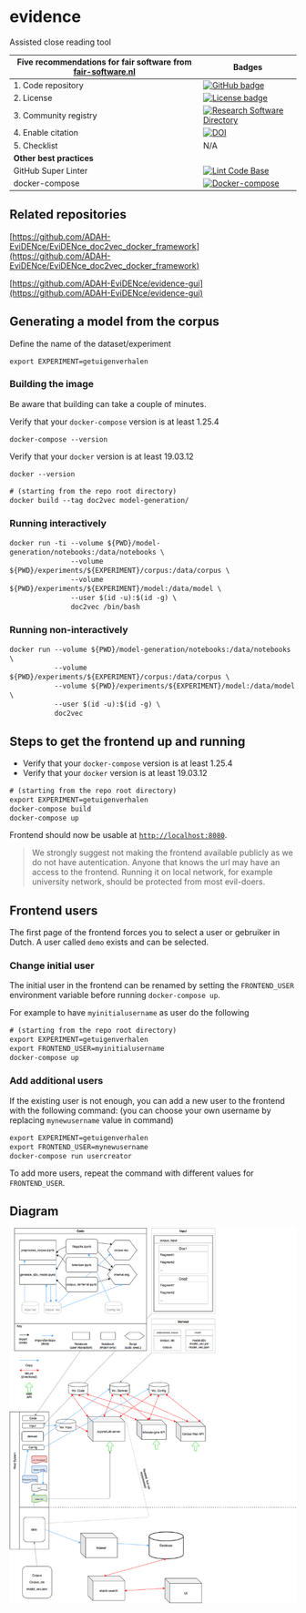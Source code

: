 # evidence

Assisted close reading tool

| Five recommendations for fair software from [fair-software.nl](https://fair-software.nl) | Badges |
| --- | --- |
| 1. Code repository | [![GitHub badge](https://img.shields.io/badge/github-repo-000.svg?logo=github&labelColor=gray&color=blue)](https://github.com/ADAH-EviDENce/evidence/) |
| 2. License | [![License badge](https://img.shields.io/github/license/ADAH-EviDENce/evidence)](https://github.com/ADAH-EviDENce/evidence/) |
| 3. Community registry | [![Research Software Directory](https://img.shields.io/badge/rsd-evidence-00a3e3.svg)](https://www.research-software.nl/software/evidence) |
| 4. Enable citation | [![DOI](https://zenodo.org/badge/DOI/10.0000/FIXME.svg)](https://doi.org/10.0000/FIXME) |
| 5. Checklist | N/A |
| **Other best practices** | |
| GitHub Super Linter| [![Lint Code Base](https://github.com/ADAH-EviDENce/evidence/workflows/Lint%20Code%20Base/badge.svg)](https://github.com/ADAH-EviDENce/evidence/actions?query=workflow%3A%22Lint+Code+Base%22) |
| docker-compose | [![Docker-compose](https://github.com/ADAH-EviDENce/evidence/workflows/Docker-compose/badge.svg)](https://github.com/ADAH-EviDENce/evidence/actions?query=workflow%3ADocker-compose) |

## Related repositories

[https://github.com/ADAH-EviDENce/EviDENce_doc2vec_docker_framework](https://github.com/ADAH-EviDENce/EviDENce_doc2vec_docker_framework)

[https://github.com/ADAH-EviDENce/evidence-gui](https://github.com/ADAH-EviDENce/evidence-gui)

## Generating a model from the corpus

Define the name of the dataset/experiment
```shell
export EXPERIMENT=getuigenverhalen
```

### Building the image

Be aware that building can take a couple of minutes.

Verify that your ``docker-compose`` version is at least 1.25.4

```
docker-compose --version
```

Verify that your ``docker`` version is at least 19.03.12

```
docker --version
```

```shell
# (starting from the repo root directory)
docker build --tag doc2vec model-generation/
```

### Running interactively

```shell
docker run -ti --volume ${PWD}/model-generation/notebooks:/data/notebooks \
               --volume ${PWD}/experiments/${EXPERIMENT}/corpus:/data/corpus \
               --volume ${PWD}/experiments/${EXPERIMENT}/model:/data/model \
               --user $(id -u):$(id -g) \
               doc2vec /bin/bash
```

### Running non-interactively

```shell
docker run --volume ${PWD}/model-generation/notebooks:/data/notebooks \
           --volume ${PWD}/experiments/${EXPERIMENT}/corpus:/data/corpus \
           --volume ${PWD}/experiments/${EXPERIMENT}/model:/data/model \
           --user $(id -u):$(id -g) \
           doc2vec
```

## Steps to get the frontend up and running

- Verify that your ``docker-compose`` version is at least 1.25.4
- Verify that your ``docker`` version is at least 19.03.12

```shell
# (starting from the repo root directory)
export EXPERIMENT=getuigenverhalen
docker-compose build
docker-compose up
```

Frontend should now be usable at [``http://localhost:8080``](http://localhost:8080).

> We strongly suggest not making the frontend available publicly as we do not have autentication. Anyone that knows the url may have an access to the frontend.
Running it on local network, for example university network, should be protected from most evil-doers.

## Frontend users

The first page of the frontend forces you to select a user or gebruiker in Dutch.
A user called `demo` exists and can be selected.

### Change initial user

The initial user in the frontend can be renamed by setting the `FRONTEND_USER` environment variable before running `docker-compose up`.

For example to have `myinitialusername` as user do the following

```shell
# (starting from the repo root directory)
export EXPERIMENT=getuigenverhalen
export FRONTEND_USER=myinitialusername
docker-compose up
```

### Add additional users

If the existing user is not enough, you can add a new user to the frontend with the following command:
(you can choose your own username by replacing `mynewusername` value in command)

```shell
export EXPERIMENT=getuigenverhalen
export FRONTEND_USER=mynewusername
docker-compose run usercreator
```

To add more users, repeat the command with different values for `FRONTEND_USER`.


## Diagram

![EviDENce_framework_intial-2.png](documentation/EviDENce_framework_intial-2.png)
